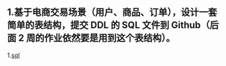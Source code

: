## 1.基于电商交易场景（用户、商品、订单），设计一套简单的表结构，提交 DDL 的 SQL 文件到 Github（后面 2 周的作业依然要是用到这个表结构）。
1.[sql](  https://github.com/xbtshady/JAVA-01/blob/main/Week_04/homework/src/main/java/Thread_1.java)
